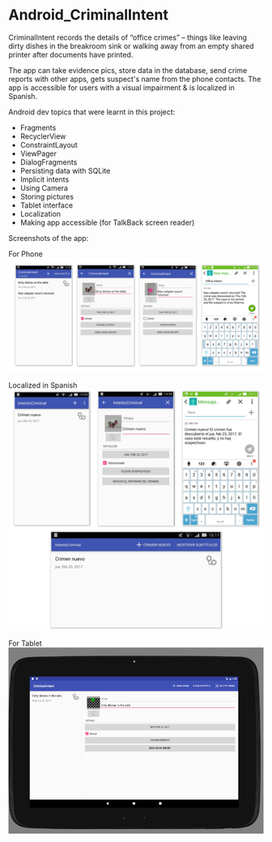 # Android_CriminalIntent
CriminalIntent records the details of “office crimes” – things like leaving dirty dishes in the breakroom sink 
or walking away from an empty shared printer after documents have printed.

The app can take evidence pics, store data in the database, send crime reports with other apps, gets suspect's name from the phone contacts. The app is accessible for users with a visual impairment & is localized in Spanish. 

Android dev topics that were learnt in this project:

- Fragments
- RecyclerView 
- ConstraintLayout
- ViewPager
- DialogFragments
- Persisting data with SQLite
- Implicit intents
- Using Camera 
- Storing pictures
- Tablet interface
- Localization
- Making app accessible (for TalkBack screen reader)

Screenshots of the app:

For Phone
![alt tag](https://github.com/AnastasiaKarpenko/Android_CriminalIntent/blob/master/CriminalIntent_screenshot_phoneEN.png)

Localized in Spanish 
![alt tag](https://github.com/AnastasiaKarpenko/Android_CriminalIntent/blob/master/CriminalIntent_screenshot_ES.png)

For Tablet
![alt tag](https://github.com/AnastasiaKarpenko/Android_CriminalIntent/blob/master/CriminalIntent_screenshot_tabletEN.png)


